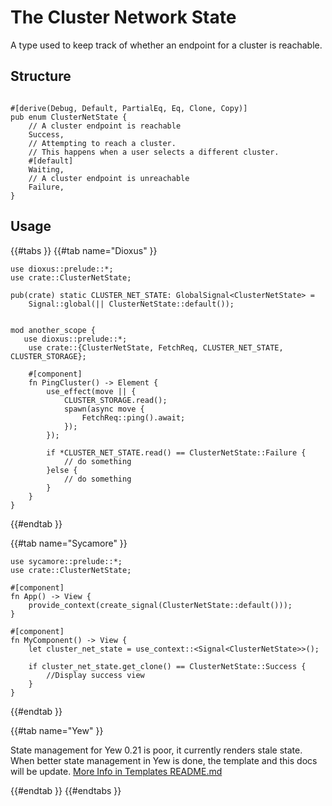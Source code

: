 # The Cluster Network State

A type used to keep track of whether an endpoint for a cluster is reachable.

## Structure

```rust,no_run

#[derive(Debug, Default, PartialEq, Eq, Clone, Copy)]
pub enum ClusterNetState {
    // A cluster endpoint is reachable
    Success,
    // Attempting to reach a cluster. 
    // This happens when a user selects a different cluster.
    #[default]
    Waiting,
    // A cluster endpoint is unreachable
    Failure,
}
```

## Usage

{{#tabs }}
{{#tab name="Dioxus" }}
```rust,no_run
use dioxus::prelude::*;
use crate::ClusterNetState;

pub(crate) static CLUSTER_NET_STATE: GlobalSignal<ClusterNetState> =
    Signal::global(|| ClusterNetState::default());


mod another_scope {
   use dioxus::prelude::*;
	use crate::{ClusterNetState, FetchReq, CLUSTER_NET_STATE, CLUSTER_STORAGE};
    
    #[component]
    fn PingCluster() -> Element {
        use_effect(move || {
            CLUSTER_STORAGE.read();
            spawn(async move {
                FetchReq::ping().await;
            });
        });

        if *CLUSTER_NET_STATE.read() == ClusterNetState::Failure {
            // do something
        }else {
            // do something
        }
    }
}
```
{{#endtab }}

{{#tab name="Sycamore" }}
```rust,no_run
use sycamore::prelude::*;
use crate::ClusterNetState;

#[component]
fn App() -> View {
    provide_context(create_signal(ClusterNetState::default()));
}

#[component]
fn MyComponent() -> View {
	let cluster_net_state = use_context::<Signal<ClusterNetState>>();
	
	if cluster_net_state.get_clone() == ClusterNetState::Success {
    	//Display success view
    }
}
```
{{#endtab }}

{{#tab name="Yew" }}

State management for Yew 0.21 is poor, it currently renders stale state. When better state management in Yew is done, the template and this docs will be update. [More Info in Templates README.md](https://github.com/JamiiDao/SolanaWalletAdapter/tree/master/templates#choosing-a-template)

{{#endtab }}
{{#endtabs }}
